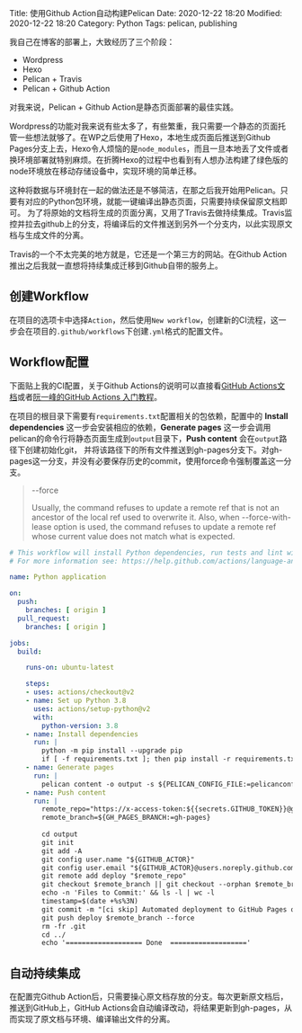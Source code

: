 Title: 使用Github Action自动构建Pelican
Date: 2020-12-22 18:20
Modified: 2020-12-22 18:20
Category: Python
Tags: pelican, publishing

我自己在博客的部署上，大致经历了三个阶段：

+ Wordpress
+ Hexo
+ Pelican + Travis
+ Pelican + Github Action

对我来说，Pelican + Github Action是静态页面部署的最佳实践。

Wordpress的功能对我来说有些太多了，有些繁重，我只需要一个静态的页面托管一些想法就够了。在WP之后使用了Hexo，本地生成页面后推送到Github Pages分支上去，Hexo令人烦恼的是`node_modules`，而且一旦本地丢了文件或者换环境部署就特别麻烦。在折腾Hexo的过程中也看到有人想办法构建了绿色版的node环境放在移动存储设备中，实现环境的简单迁移。

这种将数据与环境封在一起的做法还是不够简洁，在那之后我开始用Pelican。只要有对应的Python包环境，就能一键编译出静态页面，只需要持续保留原文档即可。
为了将原始的文档将生成的页面分离，又用了Travis去做持续集成。Travis监控并拉去github上的分支，将编译后的文件推送到另外一个分支内，以此实现原文档与生成文件的分离。

Travis的一个不太完美的地方就是，它还是一个第三方的网站。在Github Action推出之后我就一直想将持续集成迁移到Github自带的服务上。

## 创建Workflow
在项目的选项卡中选择`Action`，然后使用`New workflow`，创建新的CI流程，这一步会在项目的`.github/workflows`下创建`.yml`格式的配置文件。

## Workflow配置
下面贴上我的CI配置，关于Github Actions的说明可以直接看[GitHub Actions文档](https://docs.github.com/cn/free-pro-team@latest/actions)或者[阮一峰的GitHub Actions 入门教程](http://www.ruanyifeng.com/blog/2019/09/getting-started-with-github-actions.html)。

在项目的根目录下需要有`requirements.txt`配置相关的包依赖，配置中的 __Install dependencies__ 这一步会安装相应的依赖，__Generate pages__ 这一步会调用pelican的命令行将静态页面生成到`output`目录下，__Push content__ 会在`output`路径下创建初始化git， 并将该路径下的所有文件推送到gh-pages分支下。对gh-pages这一分支，并没有必要保存历史的commit，使用force命令强制覆盖这一分支。

> --force
> 
> Usually, the command refuses to update a remote ref that is not an ancestor of the local ref used to overwrite it. Also, when --force-with-lease option is used, the command refuses to update a remote ref whose current value does not match what is expected.


```yml
# This workflow will install Python dependencies, run tests and lint with a single version of Python
# For more information see: https://help.github.com/actions/language-and-framework-guides/using-python-with-github-actions

name: Python application

on:
  push:
    branches: [ origin ]
  pull_request:
    branches: [ origin ]

jobs:
  build:

    runs-on: ubuntu-latest

    steps:
    - uses: actions/checkout@v2
    - name: Set up Python 3.8
      uses: actions/setup-python@v2
      with:
        python-version: 3.8
    - name: Install dependencies
      run: |
        python -m pip install --upgrade pip
        if [ -f requirements.txt ]; then pip install -r requirements.txt; fi
    - name: Generate pages
      run: |
        pelican content -o output -s ${PELICAN_CONFIG_FILE:=pelicanconf.py}
    - name: Push content
      run: |
        remote_repo="https://x-access-token:${{secrets.GITHUB_TOKEN}}@github.com/${GITHUB_REPOSITORY}.git"
        remote_branch=${GH_PAGES_BRANCH:=gh-pages}
        
        cd output
        git init
        git add -A
        git config user.name "${GITHUB_ACTOR}"
        git config user.email "${GITHUB_ACTOR}@users.noreply.github.com"
        git remote add deploy "$remote_repo"
        git checkout $remote_branch || git checkout --orphan $remote_branch
        echo -n 'Files to Commit:' && ls -l | wc -l
        timestamp=$(date +%s%3N)
        git commit -m "[ci skip] Automated deployment to GitHub Pages on $timestamp"
        git push deploy $remote_branch --force
        rm -fr .git
        cd ../
        echo '=================== Done  ==================='
```

## 自动持续集成
在配置完Github Action后，只需要操心原文档存放的分支。每次更新原文档后，推送到GitHub上，GitHub Actions会自动编译改动，将结果更新到gh-pages，从而实现了原文档与环境、编译输出文件的分离。